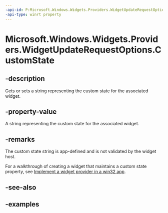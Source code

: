 ```yaml
---
-api-id: P:Microsoft.Windows.Widgets.Providers.WidgetUpdateRequestOptions.CustomState
-api-type: winrt property
---
```


# Microsoft.Windows.Widgets.Providers.WidgetUpdateRequestOptions.CustomState

<!--
public string CustomState { get; set; }
-->


## -description

Gets or sets a string representing the custom state for the associated widget.

## -property-value

A string representing the custom state for the associated widget.

## -remarks

The custom state string is app-defined and is not validated by the widget host. 

For a walkthrough of creating a widget that maintains a custom state property, see [Implement a widget provider in a win32 app](/windows/apps/develop/widgets/implement-widget-provider-win32).

## -see-also

## -examples


